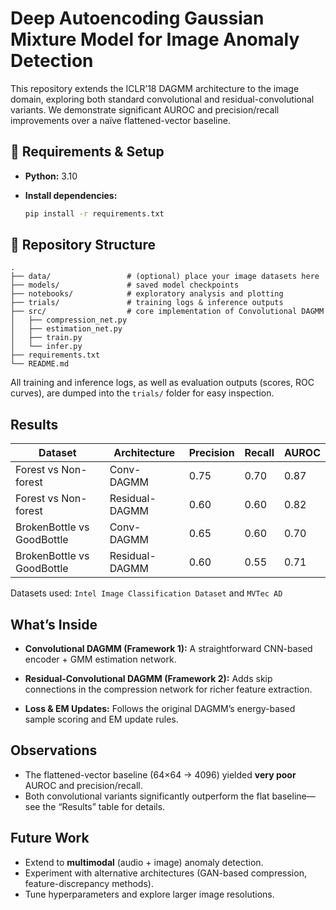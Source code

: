 # Deep Autoencoding Gaussian Mixture Model for Image Anomaly Detection

This repository extends the ICLR’18 DAGMM architecture to the image domain, exploring both standard convolutional and residual-convolutional variants. We demonstrate significant AUROC and precision/recall improvements over a naïve flattened-vector baseline.

## 🔧 Requirements & Setup

* **Python:** 3.10
* **Install dependencies:**

  ```bash
  pip install -r requirements.txt
  ```

## 📂 Repository Structure

```
.
├── data/                 # (optional) place your image datasets here
├── models/               # saved model checkpoints
├── notebooks/            # exploratory analysis and plotting
├── trials/               # training logs & inference outputs
├── src/                  # core implementation of Convolutional DAGMM
│   ├── compression_net.py
│   ├── estimation_net.py
│   ├── train.py
│   └── infer.py
├── requirements.txt
└── README.md
```

All training and inference logs, as well as evaluation outputs (scores, ROC curves), are dumped into the `trials/` folder for easy inspection.

## Results

| Dataset                            | Architecture   | Precision | Recall | AUROC |
| ---------------------------------- | -------------- | --------- | ------ | ----- |
|  Forest vs Non-forest | Conv-DAGMM     | 0.75      | 0.70   | 0.87  |
|         Forest vs Non-forest | Residual-DAGMM     | 0.60      | 0.60   | 0.82  |
|  BrokenBottle vs GoodBottle | Conv-DAGMM     | 0.65      | 0.60   | 0.70  |
| BrokenBottle vs GoodBottle | Residual-DAGMM | 0.60      | 0.55   | 0.71  |

Datasets used: ```Intel Image Classification Dataset``` and ```MVTec AD```

## What’s Inside

* **Convolutional DAGMM (Framework 1):**
  A straightforward CNN-based encoder + GMM estimation network.

* **Residual-Convolutional DAGMM (Framework 2):**
  Adds skip connections in the compression network for richer feature extraction.

* **Loss & EM Updates:**
  Follows the original DAGMM’s energy-based sample scoring and EM update rules.

## Observations

* The flattened-vector baseline (64×64 → 4096) yielded **very poor** AUROC and precision/recall.
* Both convolutional variants significantly outperform the flat baseline—see the “Results” table for details.

## Future Work

* Extend to **multimodal** (audio + image) anomaly detection.
* Experiment with alternative architectures (GAN-based compression, feature-discrepancy methods).
* Tune hyperparameters and explore larger image resolutions.

